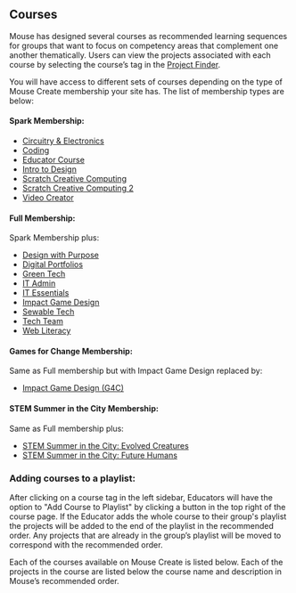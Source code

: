 ## Courses
Mouse has designed several courses as recommended learning sequences for groups that want to focus on competency areas that complement one another thematically. Users can view the projects associated with each course by selecting the course’s tag in the [Project Finder](https://create.mouse.org/projects).

You will have access to different sets of courses depending on the type of Mouse Create membership your site has. The list of membership types are below:

#### Spark Membership:

- [Circuitry & Electronics](#circuitry-electronics)
- [Coding](#coding)
- [Educator Course](#educator-course)
- [Intro to Design](#intro-to-design)
- [Scratch Creative Computing](#scratch-creative-computing)
- [Scratch Creative Computing 2](#scratch-creative-computing-2)
- [Video Creator](#video-creator)

#### Full Membership:

Spark Membership plus:

- [Design with Purpose](#design-with-purpose)
- [Digital Portfolios](#digital-portfolios)
- [Green Tech](#green-tech)
- [IT Admin](#it-admin)
- [IT Essentials](#it-essentials)
- [Impact Game Design](#impact-game-design)
- [Sewable Tech](#sewable-tech)
- [Tech Team](#tech-team)
- [Web Literacy](#web-literacy)

#### Games for Change Membership:

Same as Full membership but with Impact Game Design replaced by:

- [Impact Game Design (G4C)](#impact-game-design-g4c)

#### STEM Summer in the City Membership:

Same as Full membership plus:

- [STEM Summer in the City: Evolved Creatures](#stem-summer-in-the-city-evolved-creatures)
- [STEM Summer in the City: Future Humans](#stem-summer-in-the-city-future-humans)

### Adding courses to a playlist:

After clicking on a course tag in the left sidebar, Educators will have the option to "Add Course to Playlist" by clicking a button in the top right of the course page. If the Educator adds the whole course to their group's playlist the projects will be added to the end of the playlist in the recommended order. Any projects that are already in the group’s playlist will be moved to correspond with the recommended order.

Each of the courses available on Mouse Create is listed below. Each of the projects in the course are listed below the course name and description in Mouse’s recommended order.
